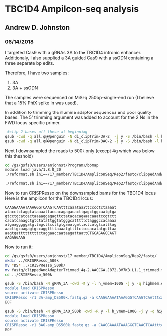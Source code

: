 # TBC1D4 Ampilcon-seq analysis 
## Andrew D. Johnston
### 06/14/2018


I targeted Cas9 with a gRNAs 3A to the TBC1D4 intronic enhancer. Additionaly, I also supplied a 3A guided Cas9 with a ssODN containing a three separate bp edits. 

Therefore, I have two samples:

1. 3A
2. 3A + ssODN

The samples were sequenced on MiSeq 250bp-single-end run (I believe that a 15% PhiX spike in was used). 

In addition to trimming the illumina adaptor sequences and poor quality bases. The 5' trimming argument was added to account for the 2 Ns in the FWD locus specific primer. 

```bash
 #clip 2 bases off these at beginning
qsub -cwd -q all.q@@penguin -N di_clipTrim-3A-2  -j y -S /bin/bash -l h_vmem=20G -b y "module load trim_galore/0.3.7/gcc.4.4.7; module list; trim_galore --adapter AGATCGGAAGAGC --clip_R1 2 3A-2.TTGTTG.J872.BV7KB.L1.1.fastq.gz;"
qsub -cwd -q all.q@@penguin -N di_clipTrim-3AO-2 -j y -S /bin/bash -l h_vmem=20G -b y "module load trim_galore/0.3.7/gcc.4.4.7; module list; trim_galore --adapter AGATCGGAAGAGC --clip_R1 2 3AO-2.AACAAC.J872.BV7KB.L1.1.fastq.gz;"
```

Next I downsampled the reads to 500k only (except 4g which was below this theshold)

```bash
cd /gs/gsfs0/users/anjohnst/Programs/bbmap
module load java/1.8.0_20
./reformat.sh in1=~/17_member/TBC1D4/AmpliconSeq/Rep2/fastq/clippedAndAdapterTrimmed_3A-2.TTGTTG.J872.BV7KB.L1.1_trimmed.fq.gz out1=~/17_member/TBC1D4/AmpliconSeq/Rep2/fastq/3A-amp_DS500k.fastq.gz reads=1000000 samplerate=0.5	

./reformat.sh in1=~/17_member/TBC1D4/AmpliconSeq/Rep2/fastq/clippedAndAdapterTrimmed_3AO-2.AACAAC.J872.BV7KB.L1.1_trimmed.fq.gz out1=~/17_member/TBC1D4/AmpliconSeq/Rep2/fastq/3AO-amp_DS500k.fastq.gz reads=1000000 samplerate=0.5
```


Now to run CRISPResso on the downsampled bams for the TBC1D4 locus
Here is the amplicon for the TBC1D4 locus:
```
CAAGGAAAATAAAGGGTCAAGTCAAtttcaaataaattcccctctaaaat
atacctctaggtataaaattaccacagagacacttgagctggcaatgtga
gtcctgcatcactaaaaggagagttctatacacagaaacaaatccgtctt
cacatcaaagctgtctatattggtatgggcatttttctagggccacaaaa
atgaagggggatgttagcttccttgtgaaatgattactcatgtcatttag
aacttgcaagagtgccaggttttaaaatgttttctcccacatatgcttaa
aagtgatttttttttctaggaaccaataagattaattCTGCAGAGCCAGT
AAGAGGAAG
```

Now to run it:
```bash
cd /gs/gsfs0/users/anjohnst/17_member/TBC1D4/AmpliconSeq/Rep2/fastq/
mkdir ../CRISPResso_500k
mv *DS* ../CRISPResso_500k/
mv fastq/clippedAndAdapterTrimmed_4g-2.AACCGA.J872.BV7KB.L1.1_trimmed.fq.gz ../CRISPResso_500k/
cd ../CRISPResso_500k

qsub -S /bin/bash -N gRNA_3A -cwd -R y -l h_vmem=100G -j y -q highmem.q << EOF
module load CRISPResso
source activate CRISPResso
CRISPResso -r1 3A-amp_DS500k.fastq.gz -a CAAGGAAAATAAAGGGTCAAGTCAAtttcaaataaattcccctctaaaatatacctctaggtataaaattaccacagagacacttgagctggcaatgtgagtcctgcatcactaaaaggagagttctatacacagaaacaaatccgtcttcacatcaaagctgtctatattggtatgggactttcctagggccacaaaaatgaagggggatgttagcttccttgtgaaatgattactcatgtcattt -q 30 -s 20 --min_identity_score 60.0 -n 3A_500k -g ATTGGTATGGGACTTTCCTA -w 16 --exclude_bp_from_left 25
EOF

qsub -S /bin/bash -N gRNA_3AO_500k -cwd -R y -l h_vmem=100G -j y -q highmem.q << EOF
module load CRISPResso
source activate CRISPResso
CRISPResso -r1 3AO-amp_DS500k.fastq.gz -a CAAGGAAAATAAAGGGTCAAGTCAAtttcaaataaattcccctctaaaatatacctctaggtataaaattaccacagagacacttgagctggcaatgtgagtcctgcatcactaaaaggagagttctatacacagaaacaaatccgtcttcacatcaaagctgtctatattggtatgggactttcctagggccacaaaaatgaagggggatgttagcttccttgtgaaatgattactcatgtcattt -e CAAGGAAAATAAAGGGTCAAGTCAAtttcaaataaattcccctctaaaatatacctctaggtataaaattaccacagagacacttgagctggcaatgtgagtcctgcatcactaaaaggagagttctatacacagaaacaaatccgtcttcacatcaaagctgtctatattggtatgggcatttttctagggccacaaaaatgaagggggatgttagcttccttgtgaaatgattactcatgtcattt -q 30 -d gggcatttttc -s 20 --min_identity_score 60.0 -n 3AO_HDR_500k -g ATTGGTATGGGACTTTCCTA --hdr_perfect_alignment_threshold 100.0 -w 16 --exclude_bp_from_left 25 --exclude_bp_from_right 0 --keep_intermediate
EOF
```

